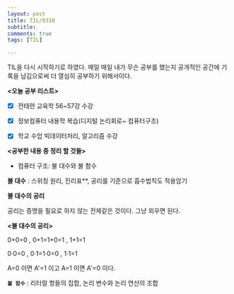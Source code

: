 ```yaml
---
layout: post
title: TIL/0310
subtitle: 
comments: true
tags: [TIL]

---
```

TIL을 다시 시작하기로 하였다. 매일 매일 내가 무슨 공부를 했는지 공개적인 공간에 기록을 남김으로써 더 열심히 공부하기 위해서이다.

**<오늘 공부 리스트>**

 - [x] 전태련 교육학 56~57강 수강
 - [x] 정보컴퓨터 내용학 복습(디지털 논리회로~ 컴퓨터구조)
 - [x] 학교 수업 빅데이터처리, 알고리즘 수강

 
  **<공부한 내용 중 정리 할 것들>**
  
 - 컴퓨터 구조: 불 대수와 불 함수
 
 **불 대수**
: 스위칭 원리, 진리표**, 공리를 기준으로 흡수법칙도 적용암기

 **불 대수의 공리**

공리는 증명을 필요로 하지 않는 전제같은 것이다. 그냥 외우면 된다.

**<불 대수의 공리>**

0+0=0 , 0+1=1+0=1 , 1+1=1

0·0=0 , 0·1=1·0=0 , 1·1=1

A=0 이면 A'=1 이고 A=1 이면 A'=0 이다.

**`불 함수`**
: 리터럴 항들의 집합, 논리 변수와 논리 연산의 조합
